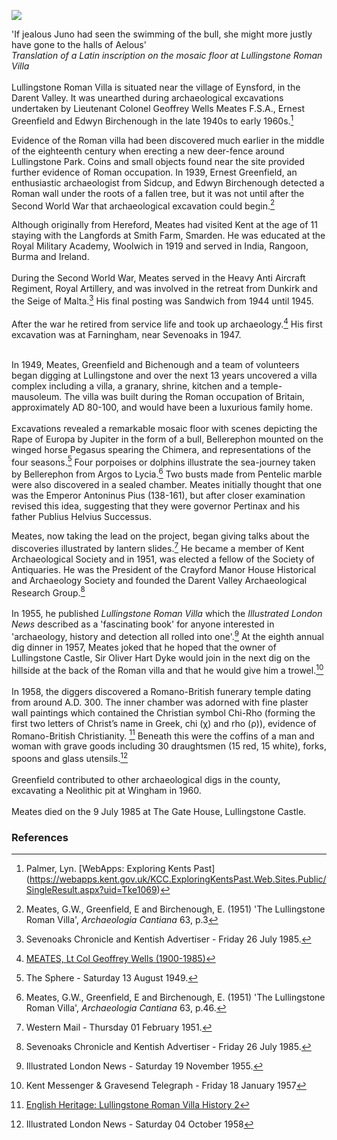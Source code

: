 <a href="https://juncture-digital.org"><img src="https://juncture-digital.org/images/ve-button.png"></a>
<param ve-config 
       title="Lullingstone Roman Villa"
       author="Nadia Balbontin"
       banner="https://iiif.juncture-digital.org/banner/?url=https://upload.wikimedia.org/wikipedia/commons/a/a1/LullingstonVilla-Kent_Interior_May2001.jpg" 
       layout="vertical">

<param ve-entity eid="Q1877197"> <!-- Eynsford -->
<param ve-entity eid="Q939838"> <!--Sevenoaks-->
<param ve-entity eid="Q5222546"> <!--Darent Valley-->
<param ve-entity eid="Q2706208"> <!--Farningham-->
<param ve-entity eid="Q26163"> <!--Sandwich-->
<param ve-entity eid="Q146676"> <!--Crayford-->

'If jealous Juno had seen the swimming of the bull, she might more justly have gone to the halls of Aelous'   
_Translation of a Latin inscription on the mosaic floor at Lullingstone Roman Villa_
<br><br>
Lullingstone Roman Villa is situated near the village of Eynsford, in the Darent Valley. It was unearthed during archaeological excavations
undertaken by Lieutenant Colonel Geoffrey Wells Meates F.S.A., Ernest Greenfield and Edwyn Birchenough in the late 1940s to early 1960s.[^ref1] 

Evidence of the Roman villa had been discovered much earlier in the middle of the eighteenth century when erecting a new deer-fence around Lullingstone Park. Coins and small objects found near the site provided further evidence of Roman occupation. In 1939, Ernest Greenfield, an enthusiastic archaeologist from Sidcup, and Edwyn Birchenough detected a Roman wall under the roots of a fallen tree, but it was not until after the Second World War that archaeological excavation could begin.[^ref2]

Although originally from Hereford, Meates had visited Kent at the age of 11 staying with the Langfords at Smith Farm, Smarden. He was educated at the Royal Military Academy, Woolwich in 1919 and served in India, Rangoon, Burma and Ireland. 
<br><br>
During the Second World War, Meates served in the Heavy Anti Aircraft Regiment, Royal Artillery, and was involved in the retreat from Dunkirk and the Seige of Malta.[^ref3] His final posting was Sandwich from 1944 until 1945. 
<br><br>
After the war he retired from service life and took up archaeology.[^ref4] His first excavation was at Farningham, near Sevenoaks in 1947. 
<br><br>

In 1949, Meates, Greenfield and Bichenough and a team of volunteers began digging at Lullingstone and over the next 13 years uncovered a villa complex including a villa, a granary, shrine, kitchen and a temple-mausoleum. The villa was built during the Roman occupation of Britain, approximately AD 80-100, and would have been a luxurious family home. 
<br><br>
Excavations revealed a remarkable mosaic floor with scenes depicting the Rape of Europa by Jupiter in the form of a bull, Bellerephon mounted on the winged horse Pegasus spearing the Chimera, and representations of the four seasons.[^ref5] Four porpoises or dolphins illustrate the sea-journey taken by Bellerephon from Argos to Lycia.[^ref6] Two busts made from Pentelic marble were also discovered in a sealed chamber. Meates initially thought that one was the Emperor Antoninus Pius (138-161), but after closer examination revised this idea, suggesting that they were governor Pertinax and his father Publius Helvius Successus.
<param ve-image url="https://upload.wikimedia.org/wikipedia/commons/d/d0/P1010153.JPG" label="Roman marble bust, found in the Roman Villa at Lullingstione, now British Museum " attribution="Udimu, British Museum, via Wikimedia Commons" license="CC BY 3.0">

Meates, now taking the lead on the project, began giving talks about the discoveries illustrated by lantern slides.[^ref7] He became a member of Kent Archaeological Society and in 1951, was elected a fellow of the Society of Antiquaries. He was the President of the Crayford Manor House Historical and Archaeology Society and founded the Darent Valley Archaeological Research Group.[^ref8] 
<br><br>
In 1955, he published _Lullingstone Roman Villa_ which the _Illustrated London News_ described as a 'fascinating book' for anyone interested in 'archaeology, history and detection all rolled into one'.[^ref9]  At the eighth annual dig dinner in 1957, Meates joked that he hoped that the owner of Lullingstone Castle, Sir Oliver Hart Dyke would join in the next dig on the hillside at the back of the Roman villa and that he would give him a trowel.[^ref10] 
<br><br>
In 1958, the diggers discovered a Romano-British funerary temple dating from around A.D. 300. The inner chamber was adorned with fine plaster wall paintings which contained the Christian symbol Chi-Rho (forming the first two letters of Christ’s name in Greek, chi (χ) and rho (ρ)), evidence of Romano-British Christianity. [^ref11] Beneath this were the coffins of a man and woman with grave goods including 30 draughtsmen (15 red, 15 white), forks, spoons and glass utensils.[^ref12] 
<br><br>
Greenfield contributed to other archaeological digs in the county, excavating a Neolithic pit at Wingham in 1960. 
<br><br>
Meates died on the 9 July 1985 at The Gate House, Lullingstone Castle.
<param ve-image url="https://upload.wikimedia.org/wikipedia/commons/b/b8/Lullingstone_paintings2.jpg"
       label="Modern restoration of the fresco containing the Christian symbol of the Chi Rho from the Roman Villa at Lullingstone, now at the British Museum, London" 
       license="CC BY-SA 3.0" 
       attribution="I, Udimu, via Wikimedia Commons">
<param ve-map center="Q6644861" zoom="11" prefer-geojson>

### References
[^ref1]: Palmer, Lyn. [WebApps: Exploring Kents Past] (https://webapps.kent.gov.uk/KCC.ExploringKentsPast.Web.Sites.Public/SingleResult.aspx?uid=Tke1069)  
[^ref2]: Meates, G.W., Greenfield, E and Birchenough, E. (1951) 'The Lullingstone Roman Villa', _Archaeologia Cantiana_ 63, p.3
[^ref3]: Sevenoaks Chronicle and Kentish Advertiser - Friday 26 July 1985.   
[^ref4]: [MEATES, Lt Col Geoffrey Wells (1900-1985)](https://kingscollections.org/catalogues/lhcma/collection/m/me15-001?searchterms=meates)  
[^ref5]: The Sphere - Saturday 13 August 1949.   
[^ref6]: Meates, G.W., Greenfield, E and Birchenough, E. (1951) 'The Lullingstone Roman Villa', _Archaeologia Cantiana_ 63, p.46.
[^ref7]: Western Mail - Thursday 01 February 1951.   
[^ref8]: Sevenoaks Chronicle and Kentish Advertiser - Friday 26 July 1985.   
[^ref9]: Illustrated London News - Saturday 19 November 1955.  
[^ref10]: Kent Messenger & Gravesend Telegraph - Friday 18 January 1957
[^ref11]: [English Heritage: Lullingstone Roman Villa History 2](https://www.english-heritage.org.uk/visit/places/lullingstone-roman-villa/history/)  
[^ref12]: Illustrated London News - Saturday 04 October 1958
